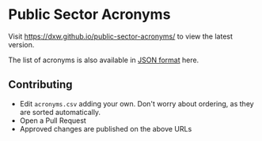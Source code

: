 # Public Sector Acronyms

Visit https://dxw.github.io/public-sector-acronyms/ to view the latest version.

The list of acronyms is also available in [JSON format](https://dxw.github.io/public-sector-acronyms/acronyms.json) here.

## Contributing

 - Edit `acronyms.csv` adding your own. Don't worry about ordering, as they are
   sorted automatically.
 - Open a Pull Request
 - Approved changes are published on the above URLs

